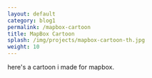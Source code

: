 ```yaml
---
layout: default
category: blog1
permalink: /mapbox-cartoon
title: MapBox Cartoon
splash: /img/projects/mapbox-cartoon-th.jpg
weight: 10
---
```


here's a cartoon i made for mapbox.